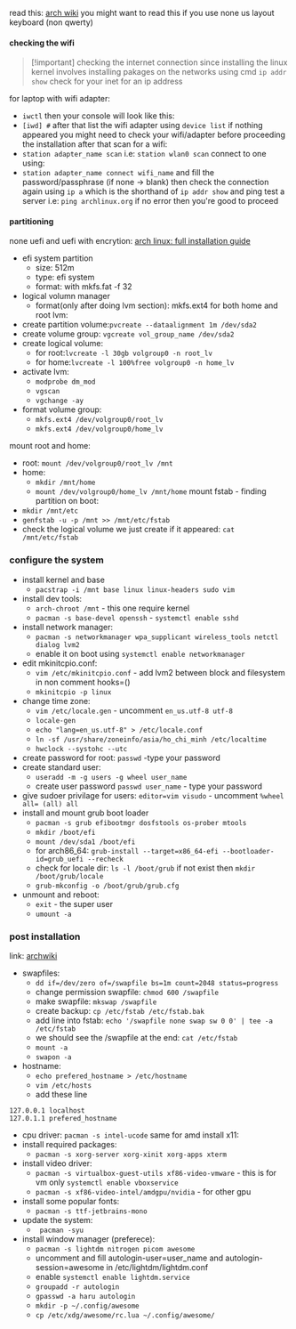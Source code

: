 read this: [arch wiki](https://wiki.archlinux.org/)
you might want to read this if you use none us layout keyboard (non qwerty)

#### checking the wifi
>[!important] checking the internet connection
>since installing the linux kernel involves installing pakages on the networks
>using cmd `ip addr show`
>check for your inet for an ip address
>

for laptop with wifi adapter:
- `iwctl`
then your console will look like this:
- ` [iwd] # `
after that list the wifi adapter using `device list`
if nothing appeared you might need to check your wifi/adapter before proceeding the installation
after that scan for a wifi:
- `station adapter_name scan` i.e: `station wlan0 scan`
connect to one using:
- `station adapter_name connect wifi_name` and fill the password/passphrase (if none -> blank)
then check the connection again using `ip a` which is the shorthand of `ip addr show` and ping test a server i.e: `ping archlinux.org` if no error then you're good to proceed

#### partitioning
none uefi and uefi with encrytion: [arch linux: full installation guide](https://www.youtube.com/watch?v=dplnbpm4dhi)

- efi system partition
	- size: 512m 
	- type: efi system
	- format: with mkfs.fat -f 32
- logical volumn manager
	- format(only after doing lvm section): mkfs.ext4 for both home and root
lvm:
- create partition volume:`pvcreate --dataalignment 1m /dev/sda2`
- create volume group: `vgcreate vol_group_name /dev/sda2`
- create logical volume: 
	- for root:`lvcreate -l 30gb volgroup0 -n root_lv`
	- for home:`lvcreate -l 100%free volgroup0 -n home_lv`
- activate lvm: 
	- `modprobe dm_mod`
	- `vgscan`
	- `vgchange -ay`
- format volume group:
	- `mkfs.ext4 /dev/volgroup0/root_lv`
	- `mkfs.ext4 /dev/volgroup0/home_lv`

mount root and home:
- root: `mount /dev/volgroup0/root_lv /mnt`
- home: 
	- `mkdir /mnt/home`
	- `mount /dev/volgroup0/home_lv /mnt/home`
mount fstab - finding partition on boot:
- `mkdir /mnt/etc`
- `genfstab -u -p /mnt >> /mnt/etc/fstab`
- check the logical volume we just create if it appeared: `cat /mnt/etc/fstab`

### configure the system
- install kernel and base
	- `pacstrap -i /mnt base linux linux-headers sudo vim`
- install dev tools: 
	- `arch-chroot /mnt` - this one require kernel
	- `pacman -s base-devel openssh` - `systemctl enable sshd`
- install network manager:
	- `pacman -s networkmanager wpa_supplicant wireless_tools netctl dialog lvm2`
	- enable it on boot using `systemctl enable networkmanager`
- edit mkinitcpio.conf:
	- `vim /etc/mkinitcpio.conf` - add lvm2 between block and filesystem in non comment hooks=()
	- `mkinitcpio -p linux`
- change time zone:
	- `vim /etc/locale.gen` - uncomment `en_us.utf-8 utf-8`
	- `locale-gen`
	- `echo "lang=en_us.utf-8" > /etc/locale.conf`
	- `ln -sf /usr/share/zoneinfo/asia/ho_chi_minh /etc/localtime`
	- `hwclock --systohc --utc`
- create password for root: `passwd` -type your password
- create standard user:
	- `useradd -m -g users -g wheel user_name`
	- create user password `passwd user_name` - type your password
- give sudoer privilage for users: `editor=vim visudo` - uncomment `%wheel all= (all) all`
- install and mount grub boot loader 
	- `pacman -s grub efibootmgr dosfstools os-prober mtools`
	- `mkdir /boot/efi`
	- `mount /dev/sda1 /boot/efi`
	- for arch86_64: `grub-install --target=x86_64-efi --bootloader-id=grub_uefi --recheck`
	- check for locale dir: `ls -l /boot/grub` if not exist then `mkdir /boot/grub/locale`
	- `grub-mkconfig -o /boot/grub/grub.cfg`
- unmount and reboot:
	- `exit` - the super user
	- `umount -a`

### post installation
link: [archwiki](https://wiki.archlinux.org/title/installation_guide#:~:text=configure%20the%20system)
- swapfiles: 
	- `dd if=/dev/zero of=/swapfile bs=1m count=2048 status=progress`
	- change permission swapfile: `chmod 600 /swapfile`
	- make swapfile: `mkswap /swapfile`
	- create backup: `cp /etc/fstab /etc/fstab.bak`
	- add line into fstab: `echo '/swapfile none swap sw 0 0' | tee -a /etc/fstab`
	- we should see the /swapfile at the end: `cat /etc/fstab`
	- `mount -a` 
	- `swapon -a`
- hostname: 
	- `echo prefered_hostname > /etc/hostname`
	- `vim /etc/hosts`
	- add these line
```
127.0.0.1 localhost
127.0.1.1 prefered_hostname
```
- cpu driver: `pacman -s intel-ucode` same for amd
install x11:
- install required packages:
	- `pacman -s xorg-server xorg-xinit xorg-apps xterm`
- install video driver:
	- `pacman -s virtualbox-guest-utils xf86-video-vmware` - this is for vm only `systemctl enable vboxservice`
	- `pacman -s xf86-video-intel/amdgpu/nvidia` - for other gpu
- install some popular fonts:
	- `pacman -s ttf-jetbrains-mono`
- update the system:
	- ` pacman -syu`
- install window manager (preferece):
	- `pacman -s lightdm nitrogen picom awesome`
	- uncomment and fill autologin-user=user_name and autologin-session=awesome in /etc/lightdm/lightdm.conf
	- enable `systemctl enable lightdm.service`
	- `groupadd -r autologin`
	- `gpasswd -a haru autologin`
	- `mkdir -p ~/.config/awesome`
	- `cp /etc/xdg/awesome/rc.lua ~/.config/awesome/`
